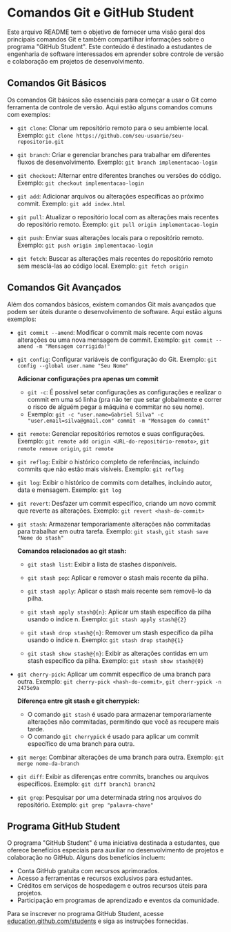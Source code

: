# Comandos Git e GitHub Student

Este arquivo README tem o objetivo de fornecer uma visão geral dos principais comandos Git e também compartilhar informações sobre o programa "GitHub Student". Este conteúdo é destinado a estudantes de engenharia de software interessados em aprender sobre controle de versão e colaboração em projetos de desenvolvimento.

## Comandos Git Básicos

Os comandos Git básicos são essenciais para começar a usar o Git como ferramenta de controle de versão. Aqui estão alguns comandos comuns com exemplos:

- `git clone`: Clonar um repositório remoto para o seu ambiente local.
  Exemplo: `git clone https://github.com/seu-usuario/seu-repositorio.git`

- `git branch`: Criar e gerenciar branches para trabalhar em diferentes fluxos de desenvolvimento.
  Exemplo: `git branch implementacao-login`

- `git checkout`: Alternar entre diferentes branches ou versões do código.
  Exemplo: `git checkout implementacao-login`

- `git add`: Adicionar arquivos ou alterações específicas ao próximo commit.
  Exemplo: `git add index.html`

- `git pull`: Atualizar o repositório local com as alterações mais recentes do repositório remoto.
  Exemplo: `git pull origin implementacao-login`

- `git push`: Enviar suas alterações locais para o repositório remoto.
  Exemplo: `git push origin implementacao-login`

- `git fetch`: Buscar as alterações mais recentes do repositório remoto sem mesclá-las ao código local.
  Exemplo: `git fetch origin`

## Comandos Git Avançados

Além dos comandos básicos, existem comandos Git mais avançados que podem ser úteis durante o desenvolvimento de software. Aqui estão alguns exemplos:

- `git commit --amend`: Modificar o commit mais recente com novas alterações ou uma nova mensagem de commit.
  Exemplo: `git commit --amend -m "Mensagem corrigida!"`
 
- `git config`: Configurar variáveis de configuração do Git.
   Exemplo: `git config --global user.name "Seu Nome"` 
 
  **Adicionar configurações pra apenas um commit**
  - `git -c`: É possível setar configurações as configurações e realizar o commit em uma só linha (pra não ter que setar globalmente e correr o risco de alguém pegar a máquina e commitar no seu nome).
  - Exemplo: `git -c "user.name=Gabriel Silva" -c "user.email=silva@gmail.com" commit -m "Mensagem do commit"`

- `git remote`: Gerenciar repositórios remotos e suas configurações.
  Exemplo: `git remote add origin <URL-do-repositório-remoto>`, `git remote remove origin`, `git remote`
  
- `git reflog`: Exibir o histórico completo de referências, incluindo commits que não estão mais visíveis.
   Exemplo: `git reflog`

- `git log`: Exibir o histórico de commits com detalhes, incluindo autor, data e mensagem.
   Exemplo: `git log`
  
- `git revert`: Desfazer um commit específico, criando um novo commit que reverte as alterações.
   Exemplo: `git revert <hash-do-commit>`

- `git stash`: Armazenar temporariamente alterações não commitadas para trabalhar em outra tarefa.
  Exemplo: `git stash`, `git stash save "Nome do stash"`

  **Comandos relacionados ao git stash:**
  - `git stash list`: Exibir a lista de stashes disponíveis.
  - `git stash pop`: Aplicar e remover o stash mais recente da pilha.

  - `git stash apply`: Aplicar o stash mais recente sem removê-lo da pilha.

  - `git stash apply stash@{n}`: Aplicar um stash específico da pilha usando o índice n.
Exemplo: `git stash apply stash@{2}`

  - `git stash drop stash@{n}`: Remover um stash específico da pilha usando o índice n.
Exemplo: `git stash drop stash@{1}`

  - `git stash show stash@{n}`: Exibir as alterações contidas em um stash específico da pilha.
Exemplo: `git stash show stash@{0}`

- `git cherry-pick`: Aplicar um commit específico de uma branch para outra.
  Exemplo: `git cherry-pick <hash-do-commit>`, `git cherr-ypick -n 2475e9a`

  **Diferença entre git stash e git cherrypick:**
  - O comando `git stash` é usado para armazenar temporariamente alterações não commitadas, permitindo que você as recupere mais tarde.
  - O comando `git cherrypick` é usado para aplicar um commit específico de uma branch para outra.

- `git merge`: Combinar alterações de uma branch para outra.
   Exemplo: `git merge nome-da-branch`

- `git diff`: Exibir as diferenças entre commits, branches ou arquivos específicos.
   Exemplo: `git diff branch1 branch2`

- `git grep`: Pesquisar por uma determinada string nos arquivos do repositório.
   Exemplo: `git grep "palavra-chave"`
   
## Programa GitHub Student

O programa "GitHub Student" é uma iniciativa destinada a estudantes, que oferece benefícios especiais para auxiliar no desenvolvimento de projetos e colaboração no GitHub. Alguns dos benefícios incluem:
   
- Conta GitHub gratuita com recursos aprimorados.
- Acesso a ferramentas e recursos exclusivos para estudantes.
- Créditos em serviços de hospedagem e outros recursos úteis para projetos.
- Participação em programas de aprendizado e eventos da comunidade.

Para se inscrever no programa GitHub Student, acesse [education.github.com/students](https://education.github.com/students) e siga as instruções fornecidas.
